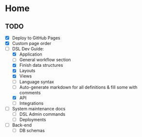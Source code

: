 # Home

## TODO

- [X] Deploy to GitHub Pages
- [X] Custom page order
- [ ] DSL Dev Guide:
    - [X] Application
    - [ ] General workflow section
    - [X] Finish data structures
    - [X] Layouts
    - [X] Views
    - [ ] Language syntax
    - [ ] Auto-generate markdown for all definitions & fill some with comments
    - [X] API
    - [ ] Integrations
- [ ] System maintenance docs
    - [ ] DSL Admin commands
    - [ ] Deployments
- [ ] Back-end
    - [ ] DB schemas